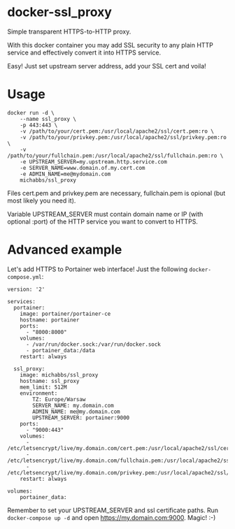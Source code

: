 # docker-ssl_proxy
Simple transparent HTTPS-to-HTTP proxy.

With this docker container you may add SSL security to any plain HTTP service and effectively convert it into HTTPS service.

Easy! Just set upstream server address, add your SSL cert and voila!

# Usage
```
docker run -d \
    --name ssl_proxy \
    -p 443:443 \
    -v /path/to/your/cert.pem:/usr/local/apache2/ssl/cert.pem:ro \
    -v /path/to/your/privkey.pem:/usr/local/apache2/ssl/privkey.pem:ro \
    -v /path/to/your/fullchain.pem:/usr/local/apache2/ssl/fullchain.pem:ro \
    -e UPSTREAM_SERVER=my.upstream.http.service.com
    -e SERVER_NAME=www.domain.of.my.cert.com
    -e ADMIN_NAME=me@mydomain.com
    michabbs/ssl_proxy
```

Files cert.pem and privkey.pem are necessary, fullchain.pem is opional (but most likely you need it).

Variable UPSTREAM_SERVER must contain domain name or IP (with optional :port) of the HTTP service you want to convert to HTTPS.

# Advanced example

Let's add HTTPS to Portainer web interface! Just the following `docker-compose.yml`:

```
version: '2'

services:
  portainer:
    image: portainer/portainer-ce
    hostname: portainer
    ports:
      - "8000:8000"
    volumes:
      - /var/run/docker.sock:/var/run/docker.sock
      - portainer_data:/data
    restart: always

  ssl_proxy:
    image: michabbs/ssl_proxy
    hostname: ssl_proxy
    mem_limit: 512M
    environment:
        TZ: Europe/Warsaw
        SERVER_NAME: my.domain.com
        ADMIN_NAME: me@my.domain.com
        UPSTREAM_SERVER: portainer:9000
    ports:
      - "9000:443"
    volumes:
      - /etc/letsencrypt/live/my.domain.com/cert.pem:/usr/local/apache2/ssl/cert.pem:ro
      - /etc/letsencrypt/live/my.domain.com/fullchain.pem:/usr/local/apache2/ssl/fullchain.pem:ro
      - /etc/letsencrypt/live/my.domain.com/privkey.pem:/usr/local/apache2/ssl/privkey.pem:ro
    restart: always

volumes:
    portainer_data:
```

Remember to set your UPSTREAM_SERVER and ssl certificate paths. Run `docker-compose up -d` and open https://my.domain.com:9000. Magic! :-)
